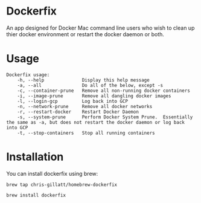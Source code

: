 # Dockerfix
An app designed for Docker Mac command line users who wish to clean up thier docker environment or restart the docker daemon or both.

# Usage
```
Dockerfix usage:
    -h, --help              Display this help message
    -a, --all               Do all of the below, except -s
    -c, --container-prune   Remove all non-running docker containers
    -i, --image-prune       Remove all dangling docker images
    -l, --login-gcp         Log back into GCP
    -n, --network-prune     Remove all docker networks
    -r, --restart-docker    Restart Docker Daemon
    -s, --system-prune      Perform Docker System Prune.  Essentially the same as -a, but does not restart the docker daemon or log back into GCP
    -t, --stop-containers   Stop all running containers
```

# Installation
You can install dockerfix using brew:

`brew tap chris-gillatt/homebrew-dockerfix` 

`brew install dockerfix`
